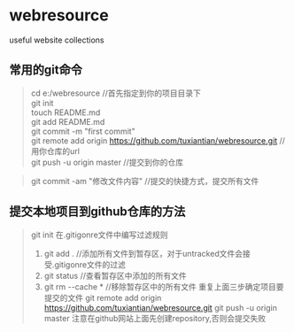# webresource
useful website collections

## 常用的git命令
> cd e:/webresource              //首先指定到你的项目目录下  
> git init  
> touch README.md  
> git add README.md  
> git commit -m "first commit"  
> git remote add origin https://github.com/tuxiantian/webresource.git   //用你仓库的url  
> git push -u origin master  //提交到你的仓库  

> git commit -am "修改文件内容"   //提交的快捷方式，提交所有文件  
## 提交本地项目到github仓库的方法
> git init
> 在.gitigonre文件中编写过滤规则
> 1. git add .	//添加所有文件到暂存区，对于untracked文件会接受.gitigonre文件的过滤
> 2. git status	//查看暂存区中添加的所有文件
> 3. git rm --cache *	//移除暂存区中的所有文件
> 重复上面三步确定项目要提交的文件
> git remote add origin https://github.com/tuxiantian/webresource.git
> git push -u origin master
> 注意在github网站上面先创建repository,否则会提交失败

